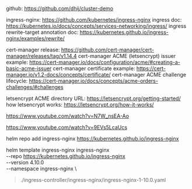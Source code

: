 github: https://github.com/dhij/cluster-demo

ingress-nginx: https://github.com/kubernetes/ingress-nginx
ingress doc: https://kubernetes.io/docs/concepts/services-networking/ingress/
ingress rewrite-target annotation doc: https://kubernetes.github.io/ingress-nginx/examples/rewrite/

cert-manager release: https://github.com/cert-manager/cert-manager/releases/tag/v1.14.4
cert-manager ACME (letsencrypt) issuer example: https://cert-manager.io/docs/configuration/acme/#creating-a-basic-acme-issuer
cert-manager certificate example: https://cert-manager.io/v1.2-docs/concepts/certificate/
cert-manager ACME challenge lifecycle: https://cert-manager.io/docs/concepts/acme-orders-challenges/#challenges

letsencrypt ACME directory URL: https://letsencrypt.org/getting-started/
how letsencrypt works: https://letsencrypt.org/how-it-works/


https://www.youtube.com/watch?v=N7W_nsEA-Ao

https://www.youtube.com/watch?v=9EVs5LcaUcs


helm repo add ingress-nginx https://kubernetes.github.io/ingress-nginx

helm template ingress-nginx ingress-nginx \
  --repo https://kubernetes.github.io/ingress-nginx \
  --version 4.10.0 \
  --namespace ingress-nginx \
  > ./ingress-controller/ingress-nginx/ingress-nginx-1-10.0.yaml